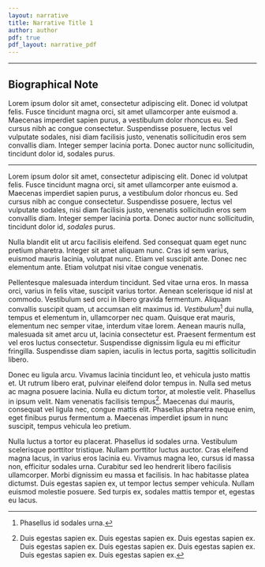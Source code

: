```yaml
---
layout: narrative
title: Narrative Title 1
author: author
pdf: true
pdf_layout: narrative_pdf
---
```



---

## Biographical Note

Lorem ipsum dolor sit amet, consectetur adipiscing elit. Donec id volutpat felis. Fusce tincidunt magna orci, sit amet ullamcorper ante euismod a. Maecenas imperdiet sapien purus, a vestibulum dolor rhoncus eu. Sed cursus nibh ac congue consectetur. Suspendisse posuere, lectus vel vulputate sodales, nisi diam facilisis justo, venenatis sollicitudin eros sem convallis diam. Integer semper lacinia porta. Donec auctor nunc sollicitudin, tincidunt dolor id, sodales purus.

---

Lorem ipsum dolor sit amet, consectetur adipiscing elit. Donec id volutpat felis. Fusce tincidunt magna orci, sit amet ullamcorper ante euismod a. Maecenas imperdiet sapien purus, a vestibulum dolor rhoncus eu. Sed cursus nibh ac congue consectetur. Suspendisse posuere, lectus vel vulputate sodales, nisi diam facilisis justo, venenatis sollicitudin eros sem convallis diam. Integer semper lacinia porta. Donec auctor nunc sollicitudin, tincidunt dolor id, _sodales_ purus.

Nulla blandit elit ut arcu facilisis eleifend. Sed consequat quam eget nunc pretium pharetra. Integer sit amet aliquam nunc. Cras id sem varius, euismod mauris lacinia, volutpat nunc. Etiam vel suscipit ante. Donec nec elementum ante. Etiam volutpat nisi vitae congue venenatis.

Pellentesque malesuada interdum tincidunt. Sed vitae urna eros. In massa orci, varius in felis vitae, suscipit varius tortor. Aenean scelerisque id nisl at commodo. Vestibulum sed orci in libero gravida fermentum. Aliquam convallis suscipit quam, ut accumsan elit maximus id. _Vestibulum_[^fn1] dui nulla, tempus et elementum in, ullamcorper nec quam. Quisque erat mauris, elementum nec semper vitae, interdum vitae lorem. Aenean mauris nulla, malesuada sit amet arcu ut, lacinia consectetur est. Praesent fermentum est vel eros luctus consectetur. Suspendisse dignissim ligula eu mi efficitur fringilla. Suspendisse diam sapien, iaculis in lectus porta, sagittis sollicitudin libero.

Donec eu ligula arcu. Vivamus lacinia tincidunt leo, et vehicula justo mattis et. Ut rutrum libero erat, pulvinar eleifend dolor tempus in. Nulla sed metus ac magna posuere lacinia. Nulla eu dictum tortor, at molestie velit. Phasellus in ipsum velit. Nam venenatis facilisis tempus[^fn2]. Maecenas dui mauris, consequat vel ligula nec, congue mattis elit. Phasellus pharetra neque enim, eget finibus purus fermentum a. Maecenas imperdiet ipsum in nunc suscipit, tempus vehicula leo pretium.

Nulla luctus a tortor eu placerat. Phasellus id sodales urna. Vestibulum scelerisque porttitor tristique. Nullam porttitor luctus auctor. Cras eleifend magna lacus, in varius eros lacinia eu. Vivamus magna leo, cursus id massa non, efficitur sodales urna. Curabitur sed leo hendrerit libero facilisis ullamcorper. Morbi dignissim eu massa et facilisis. In hac habitasse platea dictumst. Duis egestas sapien ex, ut tempor lectus semper vehicula. Nullam euismod molestie posuere. Sed turpis ex, sodales mattis tempor et, egestas eu lacus.

[^fn1]: Phasellus id sodales urna.
[^fn2]: Duis egestas sapien ex. Duis egestas sapien ex. Duis egestas sapien ex. Duis egestas sapien ex. Duis egestas sapien ex. Duis egestas sapien ex. Duis egestas sapien ex. Duis egestas sapien ex.
